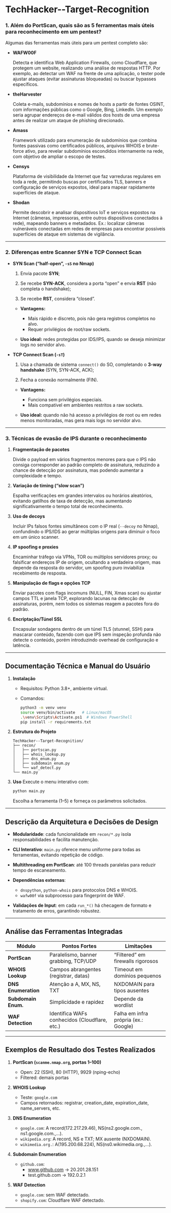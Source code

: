 # TechHacker--Target-Recognition

### 1. Além do PortScan, quais são as 5 ferramentas mais úteis para reconhecimento em um pentest?

Algumas das ferramentas mais úteis para um pentest completo são:

* **WAFW00F**

  Detecta e identifica Web Application Firewalls, como Cloudflare, que protegem um website, realizando uma análise de respostas HTTP. Por exemplo, ao detectar um WAF na frente de uma aplicação, o tester pode ajustar ataques (evitar assinaturas bloqueadas) ou buscar bypasses específicos.

* **theHarvester**

  Coleta e-mails, subdomínios e nomes de hosts a partir de fontes OSINT, com informações públicas como o Google, Bing, LinkedIn. Um exemplo seria agrupar endereços de e-mail válidos dos hosts de uma empresa antes de realizar um ataque de phishing direcionado.

* **Amass**

  Framework utilizado para enumeração de subdomínios que combina fontes passivas como certificados públicos, arquivos WHOIS e brute-force ativo, para revelar subdomínios escondidos internamente na rede, com objetivo de ampliar o escopo de testes.

* **Censys**

  Plataforma de visibilidade da Internet que faz varreduras regulares em toda a rede, permitindo buscas por certificados TLS, banners e configuração de serviços expostos, ideal para mapear rapidamente superfícies de ataque.

* **Shodan**

  Permite descobrir e analisar dispositivos IoT e serviços expostos na Internet (câmeras, impressoras, entre outros dispositivos conectados à rede), mapeando banners e metadados. Ex.: localizar câmeras vulneráveis conectadas em redes de empresas para encontrar possíveis superfícies de ataque em sistemas de vigilância.

---

### 2. Diferenças entre Scanner SYN e TCP Connect Scan

* **SYN Scan (“half-open”, `-sS` no Nmap)**

  1. Envia pacote **SYN**;

  2. Se recebe **SYN-ACK**, considera a porta “open” e envia **RST** (não completa o handshake);

  3. Se recebe **RST**, considera “closed”.

  * **Vantagens:**

    * Mais rápido e discreto, pois não gera registros completos no alvo.
    * Requer privilégios de root/raw sockets.
  * **Uso ideal:** redes protegidas por IDS/IPS, quando se deseja minimizar logs no servidor alvo.

* **TCP Connect Scan (`-sT`)**

  1. Usa a chamada de sistema `connect()` do SO, completando o **3-way handshake** (SYN, SYN-ACK, ACK);

  2. Fecha a conexão normalmente (FIN).

  * **Vantagens:**

    * Funciona sem privilégios especiais.
    * Mais compatível em ambientes restritos a raw sockets.
  * **Uso ideal:** quando não há acesso a privilégios de root ou em redes menos monitoradas, mas gera mais logs no servidor alvo.

---

### 3. Técnicas de evasão de IPS durante o reconhecimento

1. **Fragmentação de pacotes**

   Divide o payload em vários fragmentos menores para que o IPS não consiga corresponder ao padrão completo de assinatura, reduzindo a chance de detecção por assinatura, mas podendo aumentar a complexidade e tempo.

2. **Variação de timing (“slow scan”)**

   Espalha verificações em grandes intervalos ou horários aleatórios, evitando gatilhos de taxa de detecção, mas aumentando significativamente o tempo total de reconhecimento.

3. **Uso de decoys**

   Incluir IPs falsos fontes simultâneos com o IP real (`--decoy` no Nmap), confundindo o IPS/IDS ao gerar múltiplas origens para diminuir o foco em um único scanner.

4. **IP spoofing e proxies**

   Encaminhar tráfego via VPNs, TOR ou múltiplos servidores proxy; ou falsificar endereços IP de origem, ocultando a verdadeira origem, mas depende da resposta do servidor, um spoofing puro inviabiliza recebimento de resposta.

5. **Manipulação de flags e opções TCP**

   Enviar pacotes com flags incomuns (NULL, FIN, Xmas scan) ou ajustar campos TTL e janela TCP, explorando lacunas na detecção de assinaturas, porém, nem todos os sistemas reagem a pacotes fora do padrão.

6. **Encriptação/Túnel SSL**

   Encapsular sondagens dentro de um túnel TLS (stunnel, SSH) para mascarar conteúdo, fazendo com que IPS sem inspeção profunda não detecte o conteúdo, porém introduzindo overhead de configuração e latência.

---

## Documentação Técnica e Manual do Usuário

1. **Instalação**

   * Requisitos: Python 3.8+, ambiente virtual.
   * Comandos:

     ```bash
     python3 -m venv venv
     source venv/bin/activate   # Linux/macOS
     .\venv\Scripts\Activate.ps1  # Windows PowerShell
     pip install -r requirements.txt
     ```
2. **Estrutura do Projeto**

   ```plaintext
   TechHacker--Target-Recognition/
   ├── recon/
   │   ├── portscan.py
   │   ├── whois_lookup.py
   │   ├── dns_enum.py
   │   ├── subdomain_enum.py
   │   └── waf_detect.py
   └── main.py
   ```
3. **Uso**
   Execute o menu interativo com:

   ```bash
   python main.py
   ```

   Escolha a ferramenta (1–5) e forneça os parâmetros solicitados.

---

## Descrição da Arquitetura e Decisões de Design

* **Modularidade**: cada funcionalidade em `recon/*.py` isola responsabilidades e facilita manutenção.
* **CLI Interativo**: `main.py` oferece menu uniforme para todas as ferramentas, evitando repetição de código.
* **Multithreading em PortScan**: até 100 threads paralelas para reduzir tempo de escaneamento.
* **Dependências externas**:

  * `dnspython`, `python-whois` para protocolos DNS e WHOIS.
  * `wafw00f` via subprocesso para fingerprint de WAF.
* **Validações de Input**: em cada `run_*()` há checagem de formato e tratamento de erros, garantindo robustez.

---

## Análise das Ferramentas Integradas

| Módulo              | Pontos Fortes                                 | Limitações                           |
| ------------------- | --------------------------------------------- | ------------------------------------ |
| **PortScan**        | Paralelismo, banner grabbing, TCP/UDP         | “Filtered” em firewalls rigorosos    |
| **WHOIS Lookup**    | Campos abrangentes (registrar, datas)         | Timeout em domínios pequenos         |
| **DNS Enumeration** | Atenção a A, MX, NS, TXT                      | NXDOMAIN para tipos ausentes         |
| **Subdomain Enum.** | Simplicidade e rapidez                        | Depende da wordlist                  |
| **WAF Detection**   | Identifica WAFs conhecidos (Cloudflare, etc.) | Falha em infra própria (ex.: Google) |

---

## Exemplos de Resultado dos Testes Realizados

1. **PortScan (`scanme.nmap.org`, portas 1–100)**

   * Open: 22 (SSH), 80 (HTTP), 9929 (nping-echo)
   * Filtered: demais portas

2. **WHOIS Lookup**

   * Teste: `google.com`
   * Campos retornados: registrar, creation\_date, expiration\_date, name\_servers, etc.

3. **DNS Enumeration**

   * `google.com`: A record(172.217.29.46), NS(ns2.google.com., ns1.google.com.,...).
   * `wikipedia.org`: A record, NS e TXT; MX ausente (NXDOMAIN).
   * `wikimedia.org.`: A(195.200.68.224), NS(ns0.wikimedia.org.,...).

4. **Subdomain Enumeration**

   * `github.com`: 
        - www.github.com -> 20.201.28.151
        - test.github.com -> 192.0.2.1

5. **WAF Detection**

   * `google.com`: sem WAF detectado.
   * `shopify.com`: Cloudflare WAF detectado.

---
